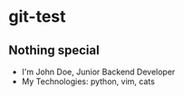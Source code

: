 # git-test

## Nothing special

* I'm John Doe, Junior Backend Developer
* My Technologies: python, vim, cats
